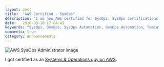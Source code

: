 ```yaml
---
layout: post
title:  "AWS Certified - SysOps"
description: "I am now AWS certified for SysOps. SysOps certifications validates my skills in operating and managing a highly scalable, available, fault tolerant and cost effective AWS infrastructure."
date:   2016-03-18 17:04:43
keywords: "SysOps, DevOps, SysOps Automation, DevOps Automation, Tomcat, AWS, AWS SysOps, AWS Solutions Architect, Cloud, Cloud Architect, Cloud Operations"
comments: true
category: announcements
---
```

<p><img src="/images/SysOps-Administrator-Associate" alt="AWS SysOps Administrator image"/></p>
<p>
I got certified as an <a href="">Systems & Operations guy on AWS</a>.
</p>